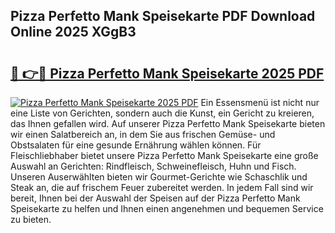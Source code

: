 ## Pizza Perfetto Mank Speisekarte PDF Download Online 2025 XGgB3

# <h2><a href="http://gcam2au.nevu.top/?p=Pizza+Perfetto+Mank+Speisekarte">🔗 👉🔴 Pizza Perfetto Mank Speisekarte 2025 PDF</a></h2>

[![Pizza Perfetto Mank Speisekarte 2025 PDF](https://i.imgur.com/dBaPXMq.png)](http://gcam2au.nevu.top/?p=Pizza+Perfetto+Mank+Speisekarte)
Ein Essensmenü ist nicht nur eine Liste von Gerichten, sondern auch die Kunst, ein Gericht zu kreieren, das Ihnen gefallen wird. Auf unserer Pizza Perfetto Mank Speisekarte bieten wir einen Salatbereich an, in dem Sie aus frischen Gemüse- und Obstsalaten für eine gesunde Ernährung wählen können. Für Fleischliebhaber bietet unsere Pizza Perfetto Mank Speisekarte eine große Auswahl an Gerichten: Rindfleisch, Schweinefleisch, Huhn und Fisch. Unseren Auserwählten bieten wir Gourmet-Gerichte wie Schaschlik und Steak an, die auf frischem Feuer zubereitet werden. In jedem Fall sind wir bereit, Ihnen bei der Auswahl der Speisen auf der Pizza Perfetto Mank Speisekarte zu helfen und Ihnen einen angenehmen und bequemen Service zu bieten.
